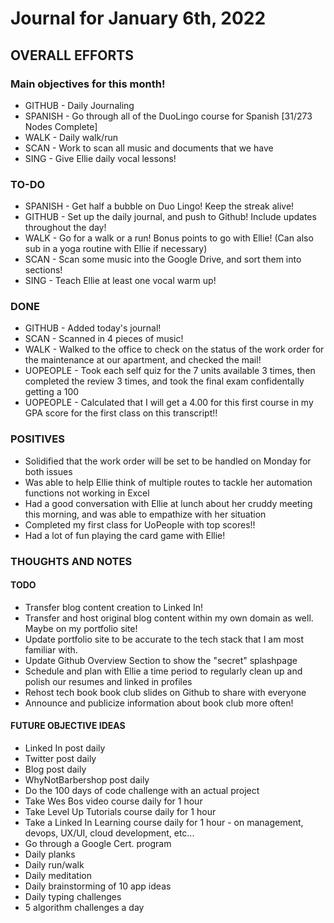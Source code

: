# Journal for January 6th, 2022

## OVERALL EFFORTS

### Main objectives for this month!

- GITHUB - Daily Journaling
- SPANISH - Go through all of the DuoLingo course for Spanish [31/273 Nodes Complete]
- WALK - Daily walk/run
- SCAN - Work to scan all music and documents that we have
- SING - Give Ellie daily vocal lessons!

### TO-DO

- SPANISH - Get half a bubble on Duo Lingo! Keep the streak alive!
- GITHUB - Set up the daily journal, and push to Github! Include updates throughout the day!
- WALK - Go for a walk or a run! Bonus points to go with Ellie! (Can also sub in a yoga routine with Ellie if necessary)
- SCAN - Scan some music into the Google Drive, and sort them into sections!
- SING - Teach Ellie at least one vocal warm up!

### DONE

- GITHUB - Added today's journal!
- SCAN - Scanned in 4 pieces of music!
- WALK - Walked to the office to check on the status of the work order for the maintenance at our apartment, and checked the mail!
- UOPEOPLE - Took each self quiz for the 7 units available 3 times, then completed the review 3 times, and took the final exam confidentally getting a 100
- UOPEOPLE - Calculated that I will get a 4.00 for this first course in my GPA score for the first class on this transcript!!

### POSITIVES

- Solidified that the work order will be set to be handled on Monday for both issues
- Was able to help Ellie think of multiple routes to tackle her automation functions not working in Excel
- Had a good conversation with Ellie at lunch about her cruddy meeting this morning, and was able to empathize with her situation
- Completed my first class for UoPeople with top scores!!
- Had a lot of fun playing the card game with Ellie!

### THOUGHTS AND NOTES

#### TODO

- Transfer blog content creation to Linked In!
- Transfer and host original blog content within my own domain as well. Maybe on my portfolio site!
- Update portfolio site to be accurate to the tech stack that I am most familiar with.
- Update Github Overview Section to show the "secret" splashpage
- Schedule and plan with Ellie a time period to regularly clean up and polish our resumes and linked in profiles
- Rehost tech book book club slides on Github to share with everyone
- Announce and publicize information about book club more often!

#### FUTURE OBJECTIVE IDEAS

- Linked In post daily
- Twitter post daily
- Blog post daily
- WhyNotBarbershop post daily
- Do the 100 days of code challenge with an actual project
- Take Wes Bos video course daily for 1 hour
- Take Level Up Tutorials course daily for 1 hour
- Take a Linked In Learning course daily for 1 hour - on management, devops, UX/UI, cloud development, etc...
- Go through a Google Cert. program
- Daily planks
- Daily run/walk
- Daily meditation
- Daily brainstorming of 10 app ideas
- Daily typing challenges
- 5 algorithm challenges a day

